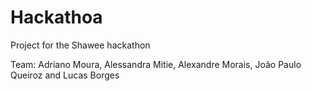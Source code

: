 # Hackathoa
Project for the Shawee hackathon

Team:
Adriano Moura,
Alessandra Mitie,
Alexandre Morais,
João Paulo Queiroz and
Lucas Borges
